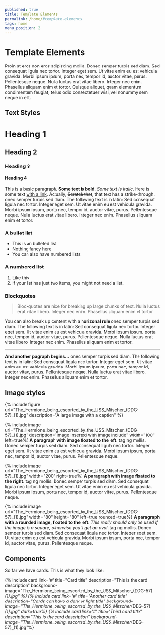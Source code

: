 ```yaml
---
published: true
title: Template Elements
permalink: /home/#template-elements
tags: home
menu_position: 2
---
```


# Template Elements

Proin at eros non eros adipiscing mollis. Donec semper turpis sed diam. Sed consequat ligula nec tortor. Integer eget sem. Ut vitae enim eu est vehicula gravida. Morbi ipsum ipsum, porta nec, tempor id, auctor vitae, purus. Pellentesque neque. Nulla luctus erat vitae libero. Integer nec enim. Phasellus aliquam enim et tortor. Quisque aliquet, quam elementum condimentum feugiat, tellus odio consectetuer wisi, vel nonummy sem neque in elit.

## Text Styles
# Heading 1
## Heading 2
### Heading 3
#### Heading 4

This is a basic paragraph. **Some text is bold**. *Some text is italic*. Here is some text [with a link](#). Actually, ~~Scratch that~~, that text has a strike-through. onec semper turpis sed diam. The following text is in latin: Sed consequat ligula nec tortor. Integer eget sem. Ut vitae enim eu est vehicula gravida. Morbi ipsum ipsum, porta nec, tempor id, auctor vitae, purus. Pellentesque neque. Nulla luctus erat vitae libero. Integer nec enim. Phasellus aliquam enim et tortor.

### A bullet list
- This is an bulleted list
- Nothing fancy here
- You can also have numbered lists

### A numbered list
1. Like this
2. If your list has just two items, you might not need a list.

### Blockquotes
> Blockquotes are nice for breaking up large chunks of text.
> Nulla luctus erat vitae libero. Integer nec enim. Phasellus aliquam enim et
> tortor

You can also break up content with a **horizonal rule** onec semper turpis sed diam. The following text is in latin: Sed consequat ligula nec tortor. Integer eget sem. Ut vitae enim eu est vehicula gravida. Morbi ipsum ipsum, porta nec, tempor id, auctor vitae, purus. Pellentesque neque. Nulla luctus erat vitae libero. Integer nec enim. Phasellus aliquam enim et tortor.

---

**And another pagraph begins...** onec semper turpis sed diam. The following text is in latin: Sed consequat ligula nec tortor. Integer eget sem. Ut vitae enim eu est vehicula gravida. Morbi ipsum ipsum, porta nec, tempor id, auctor vitae, purus. Pellentesque neque. Nulla luctus erat vitae libero. Integer nec enim. Phasellus aliquam enim et tortor.

## Image styles

{% include figure url="The_Hermione_being_escorted_by_the_USS_Mitscher_(DDG-57)_(1).jpg" description="A large image with a caption" %}

{% include image url="The_Hermione_being_escorted_by_the_USS_Mitscher_(DDG-57)_(1).jpg" description="image inserted with image include" width="100" left=true%}
**A paragraph with image floated to the left**. tag ng mollis. Donec semper turpis sed diam. Sed consequat ligula nec tortor. Integer eget sem. Ut vitae enim eu est vehicula gravida. Morbi ipsum ipsum, porta nec, tempor id, auctor vitae, purus. Pellentesque neque.

{% include image url="The_Hermione_being_escorted_by_the_USS_Mitscher_(DDG-57)_(1).jpg" width="200" right=true%}
**A paragraph with image floated to the right**. tag ng mollis. Donec semper turpis sed diam. Sed consequat ligula nec tortor. Integer eget sem. Ut vitae enim eu est vehicula gravida. Morbi ipsum ipsum, porta nec, tempor id, auctor vitae, purus. Pellentesque neque.

{% include image url="The_Hermione_being_escorted_by_the_USS_Mitscher_(DDG-57)_(1).jpg" width="80" height="80" left=true rounded=true%}
**A paragraph with a rounded image, floated to the left**. *This really should only be used if the image is a square, otherwise you'll get an oval*. tag ng mollis. Donec semper turpis sed diam. Sed consequat ligula nec tortor. Integer eget sem. Ut vitae enim eu est vehicula gravida. Morbi ipsum ipsum, porta nec, tempor id, auctor vitae, purus. Pellentesque neque.

## Components

So far we have cards. This is what they look like:

{% include card link='#' title="Card title" description="This is the card description" background-image="The_Hermione_being_escorted_by_the_USS_Mitscher_(DDG-57)_(1).jpg" %}
{% include card link='#' title="Another card title" description="Cards can have a dark or light title" background-image="The_Hermione_being_escorted_by_the_USS_Mitscher_(DDG-57)_(1).jpg" dark=true%}
{% include card link='#' title="Third card title" description="This is the card description" background-image="The_Hermione_being_escorted_by_the_USS_Mitscher_(DDG-57)_(1).jpg"%}